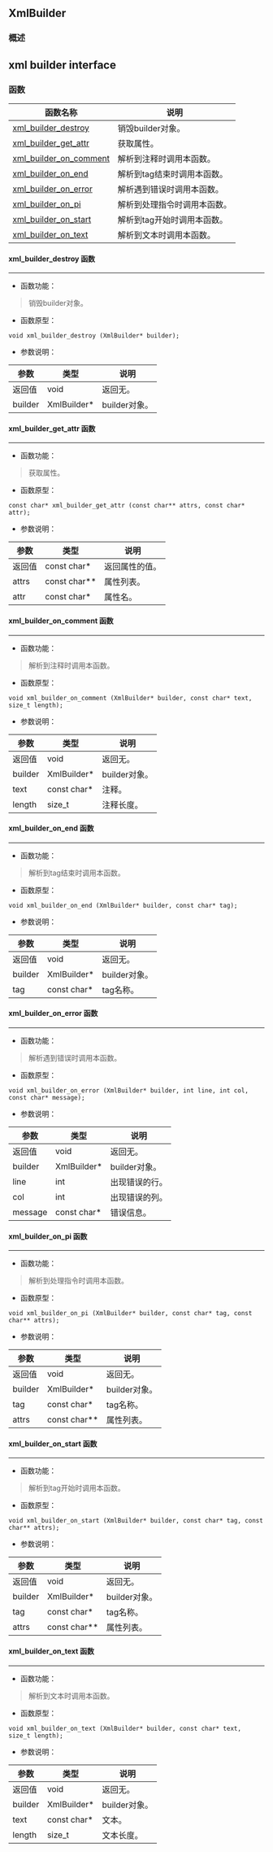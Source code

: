 ## XmlBuilder
### 概述
xml builder interface
----------------------------------
### 函数
<p id="XmlBuilder_methods">

| 函数名称 | 说明 | 
| -------- | ------------ | 
| <a href="#XmlBuilder_xml_builder_destroy">xml\_builder\_destroy</a> | 销毁builder对象。 |
| <a href="#XmlBuilder_xml_builder_get_attr">xml\_builder\_get\_attr</a> | 获取属性。 |
| <a href="#XmlBuilder_xml_builder_on_comment">xml\_builder\_on\_comment</a> | 解析到注释时调用本函数。 |
| <a href="#XmlBuilder_xml_builder_on_end">xml\_builder\_on\_end</a> | 解析到tag结束时调用本函数。 |
| <a href="#XmlBuilder_xml_builder_on_error">xml\_builder\_on\_error</a> | 解析遇到错误时调用本函数。 |
| <a href="#XmlBuilder_xml_builder_on_pi">xml\_builder\_on\_pi</a> | 解析到处理指令时调用本函数。 |
| <a href="#XmlBuilder_xml_builder_on_start">xml\_builder\_on\_start</a> | 解析到tag开始时调用本函数。 |
| <a href="#XmlBuilder_xml_builder_on_text">xml\_builder\_on\_text</a> | 解析到文本时调用本函数。 |
#### xml\_builder\_destroy 函数
-----------------------

* 函数功能：

> <p id="XmlBuilder_xml_builder_destroy">销毁builder对象。

* 函数原型：

```
void xml_builder_destroy (XmlBuilder* builder);
```

* 参数说明：

| 参数 | 类型 | 说明 |
| -------- | ----- | --------- |
| 返回值 | void | 返回无。 |
| builder | XmlBuilder* | builder对象。 |
#### xml\_builder\_get\_attr 函数
-----------------------

* 函数功能：

> <p id="XmlBuilder_xml_builder_get_attr">获取属性。

* 函数原型：

```
const char* xml_builder_get_attr (const char** attrs, const char* attr);
```

* 参数说明：

| 参数 | 类型 | 说明 |
| -------- | ----- | --------- |
| 返回值 | const char* | 返回属性的值。 |
| attrs | const char** | 属性列表。 |
| attr | const char* | 属性名。 |
#### xml\_builder\_on\_comment 函数
-----------------------

* 函数功能：

> <p id="XmlBuilder_xml_builder_on_comment">解析到注释时调用本函数。

* 函数原型：

```
void xml_builder_on_comment (XmlBuilder* builder, const char* text, size_t length);
```

* 参数说明：

| 参数 | 类型 | 说明 |
| -------- | ----- | --------- |
| 返回值 | void | 返回无。 |
| builder | XmlBuilder* | builder对象。 |
| text | const char* | 注释。 |
| length | size\_t | 注释长度。 |
#### xml\_builder\_on\_end 函数
-----------------------

* 函数功能：

> <p id="XmlBuilder_xml_builder_on_end">解析到tag结束时调用本函数。

* 函数原型：

```
void xml_builder_on_end (XmlBuilder* builder, const char* tag);
```

* 参数说明：

| 参数 | 类型 | 说明 |
| -------- | ----- | --------- |
| 返回值 | void | 返回无。 |
| builder | XmlBuilder* | builder对象。 |
| tag | const char* | tag名称。 |
#### xml\_builder\_on\_error 函数
-----------------------

* 函数功能：

> <p id="XmlBuilder_xml_builder_on_error">解析遇到错误时调用本函数。

* 函数原型：

```
void xml_builder_on_error (XmlBuilder* builder, int line, int col, const char* message);
```

* 参数说明：

| 参数 | 类型 | 说明 |
| -------- | ----- | --------- |
| 返回值 | void | 返回无。 |
| builder | XmlBuilder* | builder对象。 |
| line | int | 出现错误的行。 |
| col | int | 出现错误的列。 |
| message | const char* | 错误信息。 |
#### xml\_builder\_on\_pi 函数
-----------------------

* 函数功能：

> <p id="XmlBuilder_xml_builder_on_pi">解析到处理指令时调用本函数。

* 函数原型：

```
void xml_builder_on_pi (XmlBuilder* builder, const char* tag, const char** attrs);
```

* 参数说明：

| 参数 | 类型 | 说明 |
| -------- | ----- | --------- |
| 返回值 | void | 返回无。 |
| builder | XmlBuilder* | builder对象。 |
| tag | const char* | tag名称。 |
| attrs | const char** | 属性列表。 |
#### xml\_builder\_on\_start 函数
-----------------------

* 函数功能：

> <p id="XmlBuilder_xml_builder_on_start">解析到tag开始时调用本函数。

* 函数原型：

```
void xml_builder_on_start (XmlBuilder* builder, const char* tag, const char** attrs);
```

* 参数说明：

| 参数 | 类型 | 说明 |
| -------- | ----- | --------- |
| 返回值 | void | 返回无。 |
| builder | XmlBuilder* | builder对象。 |
| tag | const char* | tag名称。 |
| attrs | const char** | 属性列表。 |
#### xml\_builder\_on\_text 函数
-----------------------

* 函数功能：

> <p id="XmlBuilder_xml_builder_on_text">解析到文本时调用本函数。

* 函数原型：

```
void xml_builder_on_text (XmlBuilder* builder, const char* text, size_t length);
```

* 参数说明：

| 参数 | 类型 | 说明 |
| -------- | ----- | --------- |
| 返回值 | void | 返回无。 |
| builder | XmlBuilder* | builder对象。 |
| text | const char* | 文本。 |
| length | size\_t | 文本长度。 |
